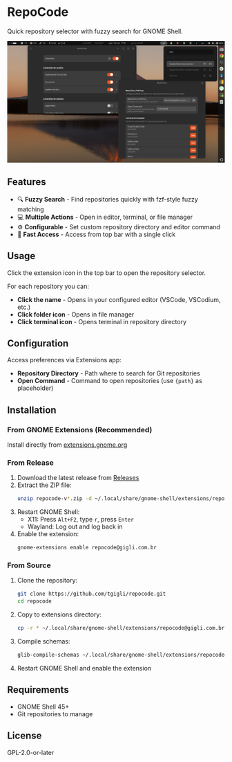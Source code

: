 # RepoCode

Quick repository selector with fuzzy search for GNOME Shell.

![RepoCode Settings](screenshots/settings.png)

## Features

- 🔍 **Fuzzy Search** - Find repositories quickly with fzf-style fuzzy matching
- 💻 **Multiple Actions** - Open in editor, terminal, or file manager
- ⚙️ **Configurable** - Set custom repository directory and editor command
- 🎯 **Fast Access** - Access from top bar with a single click

## Usage

Click the extension icon in the top bar to open the repository selector.

For each repository you can:
- **Click the name** - Opens in your configured editor (VSCode, VSCodium, etc.)
- **Click folder icon** - Opens in file manager
- **Click terminal icon** - Opens terminal in repository directory

## Configuration

Access preferences via Extensions app:
- **Repository Directory** - Path where to search for Git repositories
- **Open Command** - Command to open repositories (use `{path}` as placeholder)

## Installation

### From GNOME Extensions (Recommended)

Install directly from [extensions.gnome.org](https://extensions.gnome.org/extension/8654/repocode/)

### From Release

1. Download the latest release from [Releases](https://github.com/tgigli/repocode/releases)
2. Extract the ZIP file:
   ```bash
   unzip repocode-v*.zip -d ~/.local/share/gnome-shell/extensions/repocode@gigli.com.br/
   ```
3. Restart GNOME Shell:
   - X11: Press `Alt+F2`, type `r`, press `Enter`
   - Wayland: Log out and log back in
4. Enable the extension:
   ```bash
   gnome-extensions enable repocode@gigli.com.br
   ```

### From Source

1. Clone the repository:
   ```bash
   git clone https://github.com/tgigli/repocode.git
   cd repocode
   ```
2. Copy to extensions directory:
   ```bash
   cp -r * ~/.local/share/gnome-shell/extensions/repocode@gigli.com.br/
   ```
3. Compile schemas:
   ```bash
   glib-compile-schemas ~/.local/share/gnome-shell/extensions/repocode@gigli.com.br/schemas/
   ```
4. Restart GNOME Shell and enable the extension

## Requirements

- GNOME Shell 45+
- Git repositories to manage

## License

GPL-2.0-or-later
